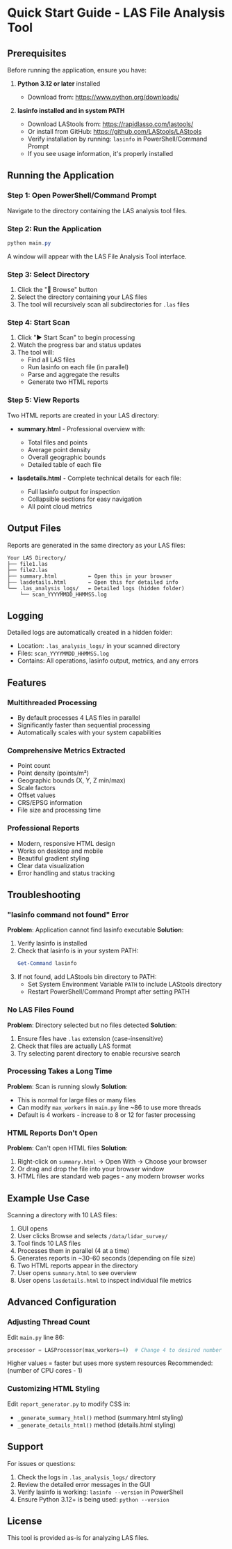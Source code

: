 # Quick Start Guide - LAS File Analysis Tool

## Prerequisites

Before running the application, ensure you have:

1. **Python 3.12 or later** installed
   - Download from: https://www.python.org/downloads/

2. **lasinfo installed and in system PATH**
   - Download LAStools from: https://rapidlasso.com/lastools/
   - Or install from GitHub: https://github.com/LAStools/LAStools
   - Verify installation by running: `lasinfo` in PowerShell/Command Prompt
   - If you see usage information, it's properly installed

## Running the Application

### Step 1: Open PowerShell/Command Prompt
Navigate to the directory containing the LAS analysis tool files.

### Step 2: Run the Application
```powershell
python main.py
```

A window will appear with the LAS File Analysis Tool interface.

### Step 3: Select Directory
1. Click the "📁 Browse" button
2. Select the directory containing your LAS files
3. The tool will recursively scan all subdirectories for `.las` files

### Step 4: Start Scan
1. Click "▶ Start Scan" to begin processing
2. Watch the progress bar and status updates
3. The tool will:
   - Find all LAS files
   - Run lasinfo on each file (in parallel)
   - Parse and aggregate the results
   - Generate two HTML reports

### Step 5: View Reports
Two HTML reports are created in your LAS directory:

- **summary.html** - Professional overview with:
  - Total files and points
  - Average point density
  - Overall geographic bounds
  - Detailed table of each file

- **lasdetails.html** - Complete technical details for each file:
  - Full lasinfo output for inspection
  - Collapsible sections for easy navigation
  - All point cloud metrics

## Output Files

Reports are generated in the same directory as your LAS files:
```
Your LAS Directory/
├── file1.las
├── file2.las
├── summary.html          ← Open this in your browser
├── lasdetails.html       ← Open this for detailed info
└── .las_analysis_logs/   ← Detailed logs (hidden folder)
    └── scan_YYYYMMDD_HHMMSS.log
```

## Logging

Detailed logs are automatically created in a hidden folder:
- Location: `.las_analysis_logs/` in your scanned directory
- Files: `scan_YYYYMMDD_HHMMSS.log`
- Contains: All operations, lasinfo output, metrics, and any errors

## Features

### Multithreaded Processing
- By default processes 4 LAS files in parallel
- Significantly faster than sequential processing
- Automatically scales with your system capabilities

### Comprehensive Metrics Extracted
- Point count
- Point density (points/m²)
- Geographic bounds (X, Y, Z min/max)
- Scale factors
- Offset values
- CRS/EPSG information
- File size and processing time

### Professional Reports
- Modern, responsive HTML design
- Works on desktop and mobile
- Beautiful gradient styling
- Clear data visualization
- Error handling and status tracking

## Troubleshooting

### "lasinfo command not found" Error
**Problem**: Application cannot find lasinfo executable
**Solution**:
1. Verify lasinfo is installed
2. Check that lasinfo is in your system PATH:
   ```powershell
   Get-Command lasinfo
   ```
3. If not found, add LAStools bin directory to PATH:
   - Set System Environment Variable `PATH` to include LAStools directory
   - Restart PowerShell/Command Prompt after setting PATH

### No LAS Files Found
**Problem**: Directory selected but no files detected
**Solution**:
1. Ensure files have `.las` extension (case-insensitive)
2. Check that files are actually LAS format
3. Try selecting parent directory to enable recursive search

### Processing Takes a Long Time
**Problem**: Scan is running slowly
**Solution**:
- This is normal for large files or many files
- Can modify `max_workers` in `main.py` line ~86 to use more threads
- Default is 4 workers - increase to 8 or 12 for faster processing

### HTML Reports Don't Open
**Problem**: Can't open HTML files
**Solution**:
1. Right-click on `summary.html` → Open With → Choose your browser
2. Or drag and drop the file into your browser window
3. HTML files are standard web pages - any modern browser works

## Example Use Case

Scanning a directory with 10 LAS files:
1. GUI opens
2. User clicks Browse and selects `/data/lidar_survey/`
3. Tool finds 10 LAS files
4. Processes them in parallel (4 at a time)
5. Generates reports in ~30-60 seconds (depending on file size)
6. Two HTML reports appear in the directory
7. User opens `summary.html` to see overview
8. User opens `lasdetails.html` to inspect individual file metrics

## Advanced Configuration

### Adjusting Thread Count
Edit `main.py` line 86:
```python
processor = LASProcessor(max_workers=4)  # Change 4 to desired number
```

Higher values = faster but uses more system resources
Recommended: (number of CPU cores - 1)

### Customizing HTML Styling
Edit `report_generator.py` to modify CSS in:
- `_generate_summary_html()` method (summary.html styling)
- `_generate_details_html()` method (details.html styling)

## Support

For issues or questions:
1. Check the logs in `.las_analysis_logs/` directory
2. Review the detailed error messages in the GUI
3. Verify lasinfo is working: `lasinfo --version` in PowerShell
4. Ensure Python 3.12+ is being used: `python --version`

## License

This tool is provided as-is for analyzing LAS files.
